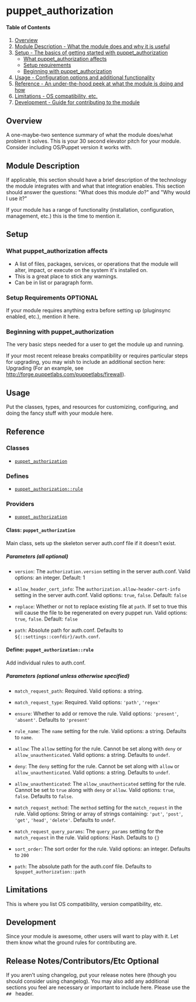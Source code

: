 # puppet_authorization

#### Table of Contents

1. [Overview](#overview)
2. [Module Description - What the module does and why it is useful](#module-description)
3. [Setup - The basics of getting started with puppet_authorization](#setup)
    * [What puppet_authorization affects](#what-puppet_authorization-affects)
    * [Setup requirements](#setup-requirements)
    * [Beginning with puppet_authorization](#beginning-with-puppet_authorization)
4. [Usage - Configuration options and additional functionality](#usage)
5. [Reference - An under-the-hood peek at what the module is doing and how](#reference)
5. [Limitations - OS compatibility, etc.](#limitations)
6. [Development - Guide for contributing to the module](#development)

## Overview

A one-maybe-two sentence summary of what the module does/what problem it solves.
This is your 30 second elevator pitch for your module. Consider including
OS/Puppet version it works with.

## Module Description

If applicable, this section should have a brief description of the technology
the module integrates with and what that integration enables. This section
should answer the questions: "What does this module *do*?" and "Why would I use
it?"

If your module has a range of functionality (installation, configuration,
management, etc.) this is the time to mention it.

## Setup

### What puppet_authorization affects

* A list of files, packages, services, or operations that the module will alter,
  impact, or execute on the system it's installed on.
* This is a great place to stick any warnings.
* Can be in list or paragraph form.

### Setup Requirements **OPTIONAL**

If your module requires anything extra before setting up (pluginsync enabled,
etc.), mention it here.

### Beginning with puppet_authorization

The very basic steps needed for a user to get the module up and running.

If your most recent release breaks compatibility or requires particular steps
for upgrading, you may wish to include an additional section here: Upgrading
(For an example, see http://forge.puppetlabs.com/puppetlabs/firewall).

## Usage

Put the classes, types, and resources for customizing, configuring, and doing
the fancy stuff with your module here.

## Reference

### Classes

* [`puppet_authorization`](#class-puppet_authorization)

### Defines

* [`puppet_authorization::rule`](#define-puppet_authorizationrule)

### Providers

* [`puppet_authorization`](#provider-puppet_authorization)

#### Class: `puppet_authorization`

Main class, sets up the skeleton server auth.conf file if it doesn't exist.

##### Parameters (all optional)

* `version`: The `authorization.version` setting in the server auth.conf. Valid options: an integer. Default: 1

* `allow_header_cert_info`: The `authorization.allow-header-cert-info` setting in the server auth.conf. Valid options: `true`, `false`. Default: `false`

* `replace`: Whether or not to replace existing file at `path`. If set to true this will cause the file to be regenerated on every puppet run. Valid options: `true`, `false`. Default: `false`

* `path`: Absolute path for auth.conf. Defaults to `${::settings::confdir}/auth.conf`.

#### Define: `puppet_authorization::rule`

Add individual rules to auth.conf.

##### Parameters (optional unless otherwise specified)

* `match_request_path`: Required. Valid options: a string.

* `match_request_type`: Required. Valid options: `'path'`, `'regex'`

* `ensure`: Whether to add or remove the rule. Valid options: `'present'`, `'absent'`. Defaults to `'present'`

* `rule_name`: The `name` setting for the rule. Valid options: a string. Defaults to `name`.

* `allow`: The `allow` setting for the rule. Cannot be set along with `deny` or `allow_unauthenticated`. Valid options: a string. Defaults to `undef`.

* `deny`: The `deny` setting for the rule. Cannot be set along with `allow` or `allow_unauthenticated`. Valid options: a string. Defaults to `undef`.

* `allow_unauthenticated`: The `allow_unauthenticated` setting for the rule. Cannot be set to `true` along with `deny` or `allow`. Valid options: `true`, `false`. Defaults to `false`.

* `match_request_method`: The `method` setting for the `match_request` in the rule. Valid options: String or array of strings containing: `'put'`, `'post'`, `'get'`, `'head'`, `'delete'`. Defaults to `undef`.

* `match_request_query_params`: The `query_params` setting for the `match_request` in the rule. Valid options: Hash. Defaults to `{}`

* `sort_order`: The sort order for the rule. Valid options: an integer. Defaults to `200`

* `path`: The absolute path for the auth.conf file. Defaults to `$puppet_authorization::path`

## Limitations

This is where you list OS compatibility, version compatibility, etc.

## Development

Since your module is awesome, other users will want to play with it. Let them
know what the ground rules for contributing are.

## Release Notes/Contributors/Etc **Optional**

If you aren't using changelog, put your release notes here (though you should
consider using changelog). You may also add any additional sections you feel are
necessary or important to include here. Please use the `## ` header.

